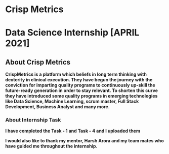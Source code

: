 # Crisp Metrics
# Data Science Internship [APRIL 2021]
## About Crisp Metrics
**CrispMetrics is a platform which beliefs in long term thinking with dexterity in clinical execution. They have begun the journey with the conviction for imparting quality programs to continuously up-skill the future-ready generation in order to stay relevant. To shorten this curve they have introduced some quality programs in emerging technologies like Data Science, Machine Learning, scrum master, Full Stack Development, Business Analyst and many more.**

### About Internship Task
**I have completed the Task - 1 and Task - 4 and I uploaded them**

**I would also like to thank my mentor, Harsh Arora and my team mates who have guided me throughout the internship.**
